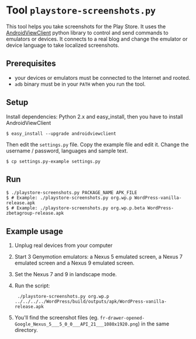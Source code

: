 # Tool `playstore-screenshots.py`

This tool helps you take screenshots for the Play Store. It uses the [AndroidViewClient](https://github.com/dtmilano/AndroidViewClient) python library to control and send commands to emulators or devices. It connects to a real blog and change the emulator or device language to take localized screenshots.

## Prerequisites

* your devices or emulators must be connected to the Internet and rooted.
* `adb` binary must be in your `PATH` when you run the tool.

## Setup

Install dependencies: Python 2.x and easy_install, then you have to install AndroidViewClient

	$ easy_install --upgrade androidviewclient

Then edit the `settings.py` file. Copy the example file and edit it. Change the username / password, languages and sample text.

	$ cp settings.py-example settings.py

## Run

	$ ./playstore-screenshots.py PACKAGE_NAME APK_FILE
	$ # Example: ./playstore-screenshots.py org.wp.p WordPress-vanilla-release.apk
	$ # Example: ./playstore-screenshots.py org.wp.p.beta WordPress-zbetagroup-release.apk

## Example usage

1. Unplug real devices from your computer
1. Start 3 Genymotion emulators: a Nexus 5 emulated screen, a Nexus 7 emulated screen and a Nexus 9 emulated screen.
1. Set the Nexus 7 and 9 in landscape mode.
1. Run the script:

	    ./playstore-screenshots.py org.wp.p ../../../../WordPress/build/outputs/apk/WordPress-vanilla-release.apk

1. You'll find the screenshot files (eg. `fr-drawer-opened-Google_Nexus_5___5_0_0___API_21___1080x1920.png`) in the same directory.

